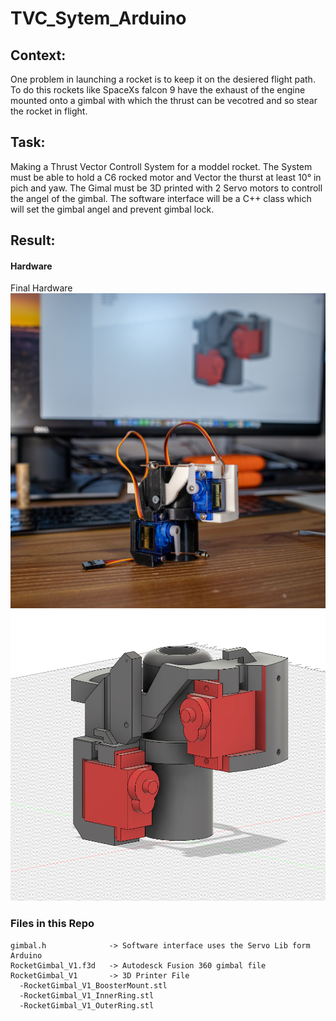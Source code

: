# TVC_Sytem_Arduino

## Context:
One problem in launching a rocket is to keep it on the desiered flight path. To do this rockets like SpaceXs falcon 9 have the exhaust of the engine mounted onto a gimbal with which the thrust can be vecotred and so stear the rocket in flight. 

## Task:
Making a Thrust Vector Controll System for a moddel rocket. The System must be able to hold a C6 rocked motor and Vector the thurst at least 10° in pich and yaw. The Gimal must be 3D printed with 2 Servo motors to controll the angel of the gimbal. The software interface will be a C++ class which will set the gimbal angel and prevent gimbal lock.

## Result:
#### Hardware
Final Hardware
![Final Hardware](ImgAssets_Readme/TVC-1.jpg)
![AutodeskFile](ImgAssets_Readme/RocketGimbal_v1.png)

### Files in this Repo
```
gimbal.h              -> Software interface uses the Servo Lib form Arduino
RocketGimbal_V1.f3d   -> Autodesck Fusion 360 gimbal file
RocketGimbal_V1       -> 3D Printer File
  -RocketGimbal_V1_BoosterMount.stl
  -RocketGimbal_V1_InnerRing.stl
  -RocketGimbal_V1_OuterRing.stl
```
